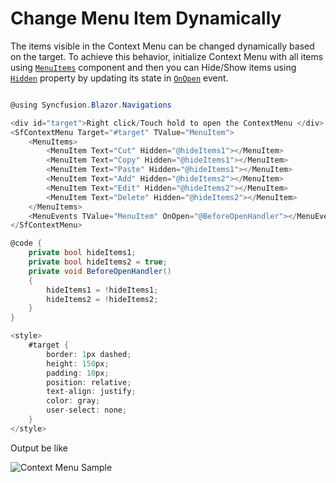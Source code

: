 # Change Menu Item Dynamically

The items visible in the Context Menu can be changed dynamically based on the target. To achieve this behavior, initialize Context Menu with all items using [`MenuItems`](https://help.syncfusion.com/cr/blazor/Syncfusion.Blazor.Navigations.MenuItems.html) component and then you can Hide/Show items using [`Hidden`](https://help.syncfusion.com/cr/blazor/Syncfusion.Blazor.Navigations.MenuItem.html#Syncfusion_Blazor_Navigations_MenuItem_Hidden) property by updating its state in [`OnOpen`](https://help.syncfusion.com/cr/blazor/Syncfusion.Blazor.Navigations.MenuEvents-1.html#Syncfusion_Blazor_Navigations_MenuEvents_1_OnOpen) event.

```csharp

@using Syncfusion.Blazor.Navigations

<div id="target">Right click/Touch hold to open the ContextMenu </div>
<SfContextMenu Target="#target" TValue="MenuItem">
    <MenuItems>
        <MenuItem Text="Cut" Hidden="@hideItems1"></MenuItem>
        <MenuItem Text="Copy" Hidden="@hideItems1"></MenuItem>
        <MenuItem Text="Paste" Hidden="@hideItems1"></MenuItem>
        <MenuItem Text="Add" Hidden="@hideItems2"></MenuItem>
        <MenuItem Text="Edit" Hidden="@hideItems2"></MenuItem>
        <MenuItem Text="Delete" Hidden="@hideItems2"></MenuItem>
    </MenuItems>
    <MenuEvents TValue="MenuItem" OnOpen="@BeforeOpenHandler"></MenuEvents>
</SfContextMenu>

@code {
    private bool hideItems1;
    private bool hideItems2 = true;
    private void BeforeOpenHandler()
    {
        hideItems1 = !hideItems1;
        hideItems2 = !hideItems2;
    }
}

<style>
    #target {
        border: 1px dashed;
        height: 150px;
        padding: 10px;
        position: relative;
        text-align: justify;
        color: gray;
        user-select: none;
    }
</style>

```

Output be like

![Context Menu Sample](./../images/cm-dynamic.png)